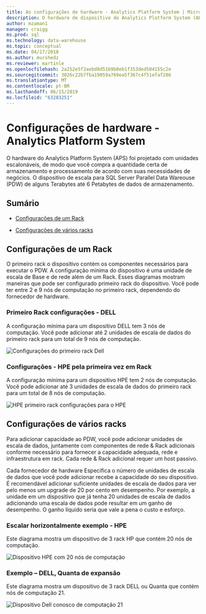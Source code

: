 ```yaml
---
title: As configurações de hardware - Analytics Platform System | Microsoft Docs
description: O hardware de dispositivo do Analytics Platform System (APS) foi projetado com unidades escalonáveis, de modo que você compra a quantidade certa de armazenamento e processamento de acordo com suas necessidades de negócios. O dispositivo dimensiona o armazenamento para o Parallel Data Warehouse de alguns terabytes até 6 petabytes de dados.
author: mzaman1
manager: craigg
ms.prod: sql
ms.technology: data-warehouse
ms.topic: conceptual
ms.date: 04/17/2018
ms.author: murshedz
ms.reviewer: martinle
ms.openlocfilehash: 2a252e5f2aebd8d51b9b0eb1f353ded504155c2e
ms.sourcegitcommit: 3026c22b7fba19059a769ea5f367c4f51efaf286
ms.translationtype: MT
ms.contentlocale: pt-BR
ms.lasthandoff: 06/15/2019
ms.locfileid: "63283251"
---
```

# <a name="hardware-configurations---analytics-platform-system"></a>Configurações de hardware - Analytics Platform System
O hardware do Analytics Platform System (APS) foi projetado com unidades escalonáveis, de modo que você compra a quantidade certa de armazenamento e processamento de acordo com suas necessidades de negócios. O dispositivo de escala para SQL Server Parallel Data Wareouse (PDW) de alguns Terabytes até 6 Petabytes de dados de armazenamento.  
  
## <a name="contents"></a>Sumário  
  
-   [Configurações de um Rack](#section1)  
  
-   [Configurações de vários racks](#section2)  

  
## <a name="section1"></a>Configurações de um Rack  
O primeiro rack o dispositivo contém os componentes necessários para executar o PDW. A configuração mínima do dispositivo é uma unidade de escala de Base e de rede além de um Rack. Esses diagramas mostram maneiras que pode ser configurado primeiro rack do dispositivo. Você pode ter entre 2 e 9 nós de computação no primeiro rack, dependendo do fornecedor de hardware.  
  
### <a name="first-rack-configurations---dell"></a>Primeiro Rack configurações - DELL  
A configuração mínima para um dispositivo DELL tem 3 nós de computação. Você pode adicionar até 2 unidades de escala de dados do primeiro rack para um total de 9 nós de computação.  
  
![Configurações do primeiro rack Dell](media/first-rack-configurations-dell.png "configurações do primeiro rack Dell")  
  
### <a name="first-rack-configurations---hpe"></a>Configurações - HPE pela primeira vez em Rack  
A configuração mínima para um dispositivo HPE tem 2 nós de computação. Você pode adicionar até 3 unidades de escala de dados do primeiro rack para um total de 8 nós de computação.  
  
![HPE primeiro rack configurações para o HPE](media/first-rack-configurations-hpe.png "HPE primeiro rack configurações")  
  
## <a name="section2"></a>Configurações de vários racks  
Para adicionar capacidade ao PDW, você pode adicionar unidades de escala de dados, juntamente com componentes de rede & Rack adicionais conforme necessário para fornecer a capacidade adequada, rede e infraestrutura em rack. Cada rede & Rack adicional requer um host passivo.  
  
Cada fornecedor de hardware Especifica o número de unidades de escala de dados que você pode adicionar recebe a capacidade do seu dispositivo. É recomendável adicionar suficiente unidades de escala de dados para ver pelo menos um upgrade de 20 por cento em desempenho. Por exemplo, a unidade em um dispositivo que já tenha 20 unidades de escala de dados adicionando uma escala de dados pode resultar em um ganho de desempenho. O ganho líquido seria que vale a pena o custo e esforço.  
  
### <a name="scale-out-example---hpe"></a>Escalar horizontalmente exemplo - HPE  
Este diagrama mostra um dispositivo de 3 rack HP que contém 20 nós de computação.  
  
![Dispositivo HPE com 20 nós de computação](media/scale-out-hpe.png "appliance HPE com 20 nós de computação")  
  
### <a name="scale-out-example---dell-quanta"></a>Exemplo – DELL, Quanta de expansão  
Este diagrama mostra um dispositivo de 3 rack DELL ou Quanta que contém nós de computação 21.  
  
![Dispositivo Dell conosco de computação 21](media/scale-out-dell.png "appliance Dell conosco de computação 21")  
 
